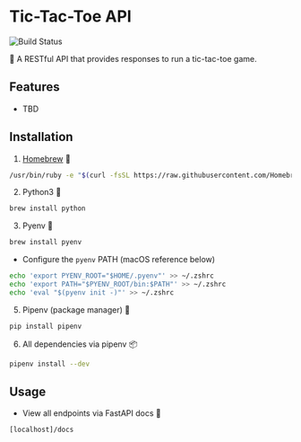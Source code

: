 # Tic-Tac-Toe API

![Build Status](https://github.com/yuyi365/tic_tac_toe_api/actions/workflows/build.yml/badge.svg)

👾 A RESTful API that provides responses to run a tic-tac-toe game.

## Features
- TBD

## Installation

1. [Homebrew](https://brew.sh/) 🍺
```bash
/usr/bin/ruby -e "$(curl -fsSL https://raw.githubusercontent.com/Homebrew/install/master/install)"
```

2. Python3 🐍
```bash
brew install python
```

3. Pyenv 🐍
```bash
brew install pyenv
```
- Configure the `pyenv` PATH (macOS reference below)
```bash
echo 'export PYENV_ROOT="$HOME/.pyenv"' >> ~/.zshrc
echo 'export PATH="$PYENV_ROOT/bin:$PATH"' >> ~/.zshrc
echo 'eval "$(pyenv init -)"' >> ~/.zshrc
```

5. Pipenv (package manager) 🐍
```bash
pip install pipenv
```

6. All dependencies via pipenv 📦
```bash
pipenv install --dev
```

## Usage
- View all endpoints via FastAPI docs 📝
```
[localhost]/docs
```

